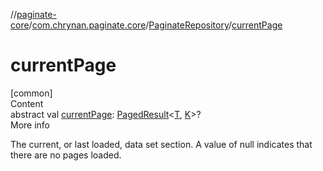 //[paginate-core](../../index.md)/[com.chrynan.paginate.core](../index.md)/[PaginateRepository](index.md)/[currentPage](current-page.md)



# currentPage  
[common]  
Content  
abstract val [currentPage](current-page.md): [PagedResult](../-paged-result/index.md)<[T](index.md), [K](index.md)>?  
More info  


The current, or last loaded, data set section. A value of null indicates that there are no pages loaded.

  




